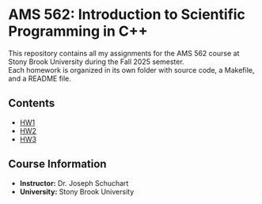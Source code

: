 # AMS 562: Introduction to Scientific Programming in C++
This repository contains all my assignments for the AMS 562 course at Stony Brook University during the Fall 2025 semester.  
Each homework is organized in its own folder with source code, a Makefile, and a README file.

## Contents
- [HW1](hw1/)
- [HW2](hw2/)
- [HW3](hw3/)
  

## Course Information

*   **Instructor:** Dr. Joseph Schuchart
*   **University:** Stony Brook University
